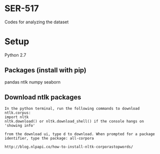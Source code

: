 # SER-517
Codes for analyzing the dataset

# Setup
Python 2.7

## Packages (install with pip)
pandas
ntlk
numpy
seaborn

## Download ntlk packages
	In the python terminal, run the following commands to download ntlk.corpus:
	import nltk
	nltk.download() or nltk.download_shell() if the console hangs on 'showing info'

	from the download ui, type d to download. When prompted for a package identifier, type the package: all-corpora

	http://blog.nlpapi.co/how-to-install-nltk-corporastopwords/

